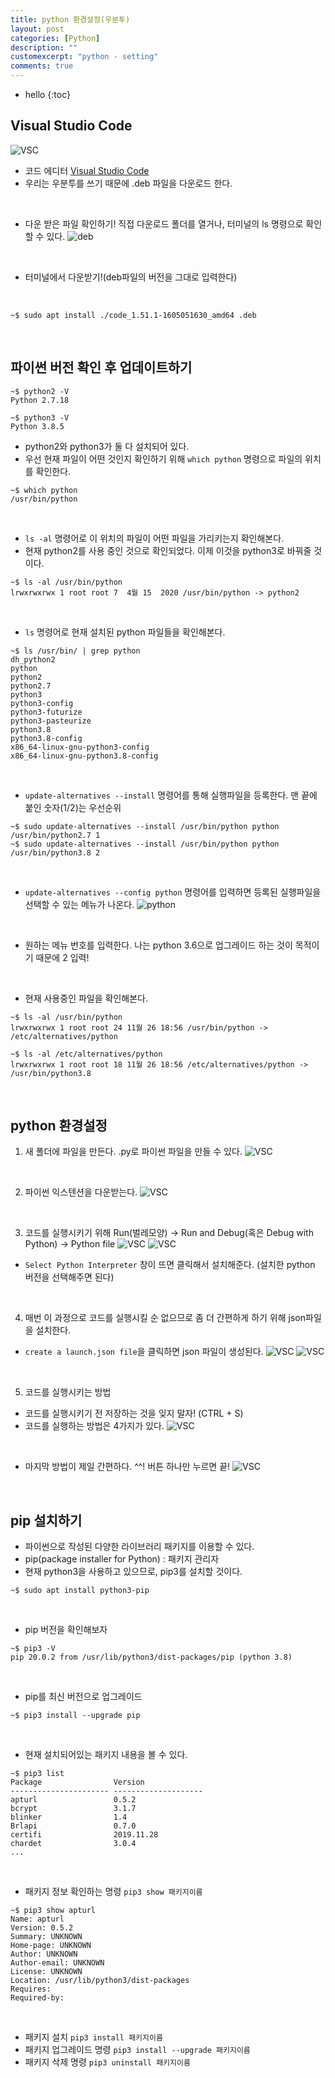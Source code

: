 ```yaml
---
title: python 환경설정(우분투)
layout: post
categories: [Python]
description: ""
customexcerpt: "python - setting"
comments: true
---
```


* hello
{:toc}


## Visual Studio Code ##
![VSC](/assets/img/vsc.png)
- 코드 에디터 [Visual Studio Code](https://code.visualstudio.com/)
- 우리는 우분투를 쓰기 때문에 .deb 파일을 다운로드 한다.

<br>

- 다운 받은 파일 확인하기! 직접 다운로드 폴더를 열거나, 터미널의 ls 명령으로 확인할 수 있다.
![deb](/assets/img/vsc2.png)
<br>

- 터미널에서 다운받기!(deb파일의 버전을 그대로 입력한다)
<br>

```
~$ sudo apt install ./code_1.51.1-1605051630_amd64 .deb
```

<br>

## 파이썬 버전 확인 후 업데이트하기 ##

```
~$ python2 -V
Python 2.7.18
```

```
~$ python3 -V
Python 3.8.5
```
- python2와 python3가 둘 다 설치되어 있다.
- 우선 현재 파일이 어떤 것인지 확인하기 위해 `which python` 명령으로 파일의 위치를 확인한다.

```
~$ which python
/usr/bin/python
```

<br>

- `ls -al` 명령어로 이 위치의 파일이 어떤 파일을 가리키는지 확인해본다.
- 현재 python2를 사용 중인 것으로 확인되었다. 이제 이것을 python3로 바꿔줄 것이다.

```
~$ ls -al /usr/bin/python
lrwxrwxrwx 1 root root 7  4월 15  2020 /usr/bin/python -> python2
```

<br>

- `ls` 명령어로 현재 설치된 python 파일들을 확인해본다.

```
~$ ls /usr/bin/ | grep python
dh_python2
python
python2
python2.7
python3
python3-config
python3-futurize
python3-pasteurize
python3.8
python3.8-config
x86_64-linux-gnu-python3-config
x86_64-linux-gnu-python3.8-config
```

<br>

- `update-alternatives --install` 명령어를 통해 실행파일을 등록한다. 맨 끝에 붙인 숫자(1/2)는 우선순위

```
~$ sudo update-alternatives --install /usr/bin/python python /usr/bin/python2.7 1
~$ sudo update-alternatives --install /usr/bin/python python /usr/bin/python3.8 2
```

<br>

- `update-alternatives --config python` 명령어를 입력하면 등록된 실행파일을 선택할 수 있는 메뉴가 나온다.
![python](/assets/img/p10.png)

<br>

- 원하는 메뉴 번호를 입력한다. 나는 python 3.6으로 업그레이드 하는 것이 목적이기 때문에 2 입력!

<br>

- 현재 사용중인 파일을 확인해본다.

```
~$ ls -al /usr/bin/python
lrwxrwxrwx 1 root root 24 11월 26 18:56 /usr/bin/python -> /etc/alternatives/python
```
```
~$ ls -al /etc/alternatives/python
lrwxrwxrwx 1 root root 18 11월 26 18:56 /etc/alternatives/python -> /usr/bin/python3.8
```

<br>


## python 환경설정 ##
1. 새 폴더에 파일을 만든다. .py로 파이썬 파일을 만들 수 있다.
![VSC](/assets/img/p1.png)
<br>

2. 파이썬 익스텐션을 다운받는다.
![VSC](/assets/img/p2.png)
<br>

3. 코드를 실행시키기 위해 Run(벌레모양) -> Run and Debug(혹은 Debug with Python) -> Python file 
![VSC](/assets/img/p3.png)
![VSC](/assets/img/p4.png)

 - `Select Python Interpreter` 창이 뜨면 클릭해서 설치해준다. (설치한 python 버전을 선택해주면 된다)

<br>

4. 매번 이 과정으로 코드를 실행시킬 순 없으므로 좀 더 간편하게 하기 위해 json파일을 설치한다. 

 - `create a launch.json file`을 클릭하면 json 파일이 생성된다. 
![VSC](/assets/img/p5.png)
![VSC](/assets/img/p6.png)

<br>

5. 코드를 실행시키는 방법 
 - 코드를 실행시키기 전 저장하는 것을 잊지 말자! (CTRL + S)
 - 코드를 실행하는 방법은 4가지가 있다.
![VSC](/assets/img/p7.png)

<br>

 - 마지막 방법이 제일 간편하다. ^^! 버튼 하나만 누르면 끝!
![VSC](/assets/img/p8.png)

<br>

## pip 설치하기 ##
- 파이썬으로 작성된 다양한 라이브러리 패키지를 이용할 수 있다.
- pip(package installer for Python) : 패키지 관리자
- 현재 python3을 사용하고 있으므로, pip3를 설치할 것이다.

```
~$ sudo apt install python3-pip
```
<br>

- pip 버전을 확인해보자

```
~$ pip3 -V
pip 20.0.2 from /usr/lib/python3/dist-packages/pip (python 3.8)
```

<br>

- pip를 최신 버전으로 업그레이드

```
~$ pip3 install --upgrade pip
```

<br>

- 현재 설치되어있는 패키지 내용을 볼 수 있다.

```
~$ pip3 list
Package                Version             
---------------------- --------------------
apturl                 0.5.2               
bcrypt                 3.1.7               
blinker                1.4                 
Brlapi                 0.7.0               
certifi                2019.11.28          
chardet                3.0.4               
...

```

<br>

- 패키지 정보 확인하는 명령 `pip3 show 패키지이름`

```
~$ pip3 show apturl
Name: apturl
Version: 0.5.2
Summary: UNKNOWN
Home-page: UNKNOWN
Author: UNKNOWN
Author-email: UNKNOWN
License: UNKNOWN
Location: /usr/lib/python3/dist-packages
Requires: 
Required-by: 
```

<br>

- 패키지 설치 `pip3 install 패키지이름`
- 패키지 업그레이드 명령 `pip3 install --upgrade 패키지이름`
- 패키지 삭제 명령 `pip3 uninstall 패키지이름`
